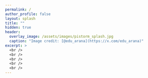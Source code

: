 ```yaml
---
permalink: /
author_profile: false
layout: splash
title: ""
hidden: true
header:
  overlay_image: /assets/images/pistorm_splash.jpg
  caption: "Image credit: [@edu_arana](https://x.com/edu_arana)"
excerpt: >
  <br />
  <br />
  <br />
  <br />
  <br />
---
```

